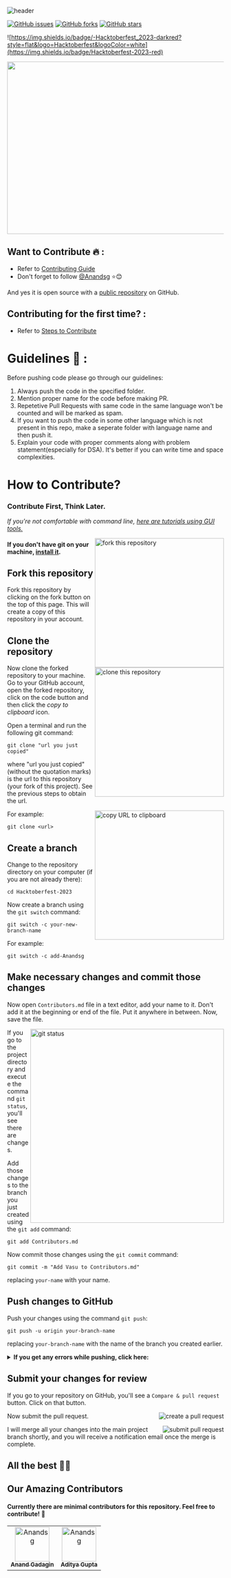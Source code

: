 ![header](https://capsule-render.vercel.app/api?type=rect&color=gradient&height=100&section=footer&text=Contribute+Coding+Questions&fontSize=50)

[![GitHub issues](https://img.shields.io/github/issues/Anandsg/Hacktoberfest-2023?style=for-the-badge&logo=appveyor)](https://github.com/Anandsg/Hacktoberfest-2023/issues)
[![GitHub forks](https://img.shields.io/github/forks/Anandsg/Hacktoberfest-2023?style=for-the-badge&logo=appveyor)](https://github.com/Anandsg/Hacktoberfest-2023/network)
[![GitHub stars](https://img.shields.io/github/stars/Anandsg/Hacktoberfest-2023?style=for-the-badge&logo=appveyor)](https://github.com/Anandsg/Hacktoberfest-2023/stargazers)

![https://img.shields.io/badge/-Hacktoberfest_2023-darkred?style=flat&logo=Hacktoberfest&logoColor=white](https://img.shields.io/badge/Hacktoberfest-2023-red)&nbsp;

<p align="center" >
  <img src="https://hacktoberfest.com/_next/static/media/opengraph.e5fafe07.png" width="950" height="400"> 
</p>

## Want to Contribute 🔥 :

- Refer to <a href="https://github.com/Anandsg/Hacktoberfest-2023/blob/main/CONTRIBUTING.md">Contributing Guide</a><br>
- Don't forget to follow [@Anandsg](https://github.com/Anandsg) ⭐😊

And yes it is open source with a [public repository](https://github.com/Anandsg/Hacktoberfest-2023)
on GitHub.

## Contributing for the first time? :

- Refer to <a href="https://github.com/Anandsg/Hacktoberfest-2023/main/GUIDE.md">[Steps to Contribute](#crt)</a><br>

# Guidelines 🚦 :

Before pushing code please go through our guidelines:

1. Always push the code in the specified folder.
2. Mention proper name for the code before making PR.
3. Repetetive Pull Requests with same code in the same language won't be counted and will be marked as spam.
4. If you want to push the code in some other language which is not present in this repo, make a seperate folder with language name and then push it.
5. Explain your code with proper comments along with problem statement(especially for DSA). It's better if you can write time and space complexities.

# <a name="crt"></a> How to Contribute?

### **Contribute First, Think Later.**

_If you're not comfortable with command line, [here are tutorials using GUI tools.](#tutorials-using-other-tools)_

<img align="right" width="300" src="https://firstcontributions.github.io/assets/Readme/fork.png" alt="fork this repository" />

#### If you don't have git on your machine, [install it](https://docs.github.com/en/get-started/quickstart/set-up-git).

## Fork this repository

Fork this repository by clicking on the fork button on the top of this page.
This will create a copy of this repository in your account.

## Clone the repository

<img align="right" width="300" src="https://firstcontributions.github.io/assets/Readme/clone.png" alt="clone this repository" />

Now clone the forked repository to your machine. Go to your GitHub account, open the forked repository, click on the code button and then click the _copy to clipboard_ icon.

Open a terminal and run the following git command:

```
git clone "url you just copied"
```

where "url you just copied" (without the quotation marks) is the url to this repository (your fork of this project). See the previous steps to obtain the url.

<img align="right" width="300" src="https://firstcontributions.github.io/assets/Readme/copy-to-clipboard.png" alt="copy URL to clipboard" />

For example:

```
git clone <url>
```

## Create a branch

Change to the repository directory on your computer (if you are not already there):

```
cd Hacktoberfest-2023
```

Now create a branch using the `git switch` command:

```
git switch -c your-new-branch-name
```

For example:

```
git switch -c add-Anandsg
```

## Make necessary changes and commit those changes

Now open `Contributors.md` file in a text editor, add your name to it. Don't add it at the beginning or end of the file. Put it anywhere in between. Now, save the file.

<img align="right" width="450" src="https://firstcontributions.github.io/assets/Readme/git-status.png" alt="git status" />

If you go to the project directory and execute the command `git status`, you'll see there are changes.

Add those changes to the branch you just created using the `git add` command:

```
git add Contributors.md
```

Now commit those changes using the `git commit` command:

```
git commit -m "Add Vasu to Contributors.md"
```

replacing `your-name` with your name.

## Push changes to GitHub

Push your changes using the command `git push`:

```
git push -u origin your-branch-name
```

replacing `your-branch-name` with the name of the branch you created earlier.

<details>
<summary> <strong>If you get any errors while pushing, click here:</strong> </summary>

- ### Authentication Error
     <pre>remote: Support for password authentication was removed on August 13, 2021. Please use a personal access token instead.
  remote: Please see https://github.blog/2020-12-15-token-authentication-requirements-for-git-operations/ for more information.
  fatal: Authentication failed for 'https://github.com/<your-username>/first-contributions.git/'</pre>
  Go to [GitHub's tutorial](https://docs.github.com/en/authentication/connecting-to-github-with-ssh/adding-a-new-ssh-key-to-your-github-account) on generating and configuring an SSH key to your account.

</details>

## Submit your changes for review

If you go to your repository on GitHub, you'll see a `Compare & pull request` button. Click on that button.

<img style="float: right;" src="https://firstcontributions.github.io/assets/Readme/compare-and-pull.png" alt="create a pull request" />

Now submit the pull request.

<img style="float: right;" src="https://firstcontributions.github.io/assets/Readme/submit-pull-request.png" alt="submit pull request" />

I will merge all your changes into the main project branch shortly, and you will receive a notification email once the merge is complete.

## All the best 🙌🏼

<!-- readme: contributors -start -->

## Our Amazing Contributors

#### Currently there are minimal contributors for this repository. Feel free to contribute! 🚀

<table>
    <tr>
      <td align="center">
        <a href="https://github.com/Anandsg">
            <img src="https://avatars.githubusercontent.com/u/109084312?v=4" width="80;" alt="Anandsg"/>
            <br />
            <sub><b>Anand Gadagin</b></sub>
        </a>
      </td>
         <td align="center">
        <a href="https://github.com/codecommander03">
            <img src="https://avatars.githubusercontent.com/u/114931868?v=4" width="80;" alt="Anandsg"/>
            <br />
            <sub><b>Aditya Gupta</b></sub>
        </a>
      </td>
    </tr>
</table>
